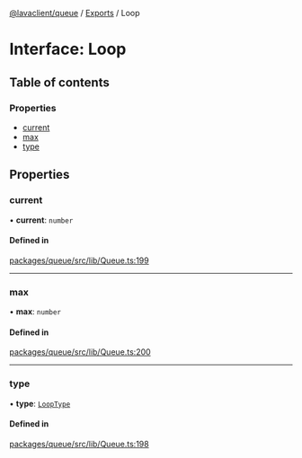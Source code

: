 [@lavaclient/queue](../README.md) / [Exports](../modules.md) / Loop

# Interface: Loop

## Table of contents

### Properties

- [current](Loop.md#current)
- [max](Loop.md#max)
- [type](Loop.md#type)

## Properties

### current

• **current**: `number`

#### Defined in

[packages/queue/src/lib/Queue.ts:199](https://github.com/lavaclient/plugins/blob/f4114e8/packages/queue/src/lib/Queue.ts#L199)

___

### max

• **max**: `number`

#### Defined in

[packages/queue/src/lib/Queue.ts:200](https://github.com/lavaclient/plugins/blob/f4114e8/packages/queue/src/lib/Queue.ts#L200)

___

### type

• **type**: [`LoopType`](../enums/LoopType.md)

#### Defined in

[packages/queue/src/lib/Queue.ts:198](https://github.com/lavaclient/plugins/blob/f4114e8/packages/queue/src/lib/Queue.ts#L198)
